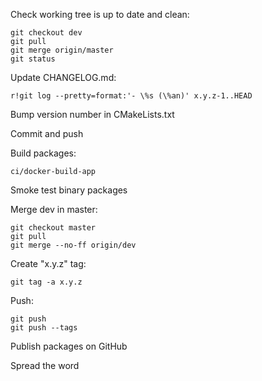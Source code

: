 Check working tree is up to date and clean:

    git checkout dev
    git pull
    git merge origin/master
    git status

Update CHANGELOG.md:

    r!git log --pretty=format:'- \%s (\%an)' x.y.z-1..HEAD

Bump version number in CMakeLists.txt

Commit and push

Build packages:

    ci/docker-build-app

Smoke test binary packages

Merge dev in master:

    git checkout master
    git pull
    git merge --no-ff origin/dev

Create "x.y.z" tag:

    git tag -a x.y.z

Push:

    git push
    git push --tags

Publish packages on GitHub

Spread the word
